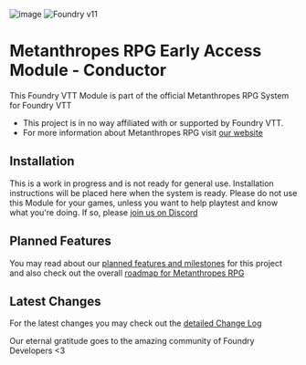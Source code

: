 ![image](https://content.invisioncic.com/e290497/monthly_2022_12/01.jpg.10f501a62b5254cef6f04d9f87c8b52d.jpg)
![Foundry v11](https://img.shields.io/badge/foundry-v11-green)

# Metanthropes RPG Early Access Module - Conductor

This Foundry VTT Module is part of the official Metanthropes RPG System for Foundry VTT

-   This project is in no way affiliated with or supported by Foundry VTT.
-   For more information about Metanthropes RPG visit [our website](https://metanthropes.com)

## Installation

This is a work in progress and is not ready for general use. Installation instructions will be placed here when the system is ready. Please do not use this Module for your games, unless you want to help playtest and know what you're doing. If so, please [join us on Discord](https://metanthropes.com/discord)

## Planned Features

You may read about our [planned features and milestones](https://github.com/Legitamine/metanthropes/projects?query=is%3Aopen) for this project and also check out the overall [roadmap for Metanthropes RPG](https://www.metanthropes.com/stratagem/projects/1-metanthropes-roadmap/)

## Latest Changes

For the latest changes you may check out the [detailed Change Log](https://github.com/Legitamine/metanthropes-conductor/blob/main/CHANGELOG.md)

Our eternal gratitude goes to the amazing community of Foundry Developers <3
